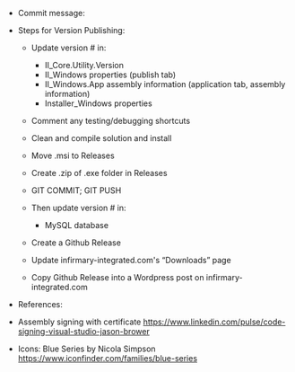 ﻿* Commit message:


* Steps for Version Publishing:
	- Update version # in:
		- II_Core.Utility.Version
		- II_Windows properties (publish tab)
		- II_Windows.App assembly information (application tab, assembly information)
		- Installer_Windows properties

	- Comment any testing/debugging shortcuts
	- Clean and compile solution and install
	- Move .msi to Releases
	- Create .zip of .exe folder in Releases
	- GIT COMMIT; GIT PUSH

	- Then update version # in:
		- MySQL database
	- Create a Github Release
	- Update infirmary-integrated.com's “Downloads” page
	- Copy Github Release into a Wordpress post on infirmary-integrated.com


* References:
- Assembly signing with certificate
	https://www.linkedin.com/pulse/code-signing-visual-studio-jason-brower

- Icons: Blue Series by Nicola Simpson
	https://www.iconfinder.com/families/blue-series